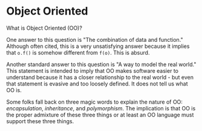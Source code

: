 # Object Oriented

What is Object Oriented (OO)?

One answer to this question is "The combination of data and function." Although often cited, this is a very unsatisfying answer because it implies that `o.f()` is somehow different from `f(o)`. This is absurd.

Another standard answer to this question is "A way to model the real world." This statement is intended to imply that OO makes software easier to understand because it has a closer relationship to the real world - but even that statement is evasive and too loosely defined. It does not tell us what OO is.

Some folks fall back on three magic words to explain the nature of OO: _encapsulation_, _inheritance_, and _polymorphism_. The implication is that OO is the proper admixture of these three things or at least an OO language must support these three things.

